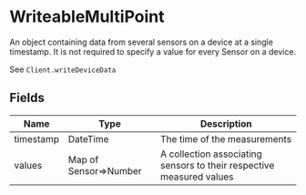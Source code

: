 # WriteableMultiPoint

An object containing data from several sensors on a device at a single
timestamp. It is not required to specify a value for every Sensor on a
device.

See `Client.writeDeviceData`

## Fields
| **Name** | **Type** | **Description** |
| ---- | ----- | ---- |
| timestamp | DateTime | The time of the measurements |
| values | Map of Sensor=>Number | A collection associating sensors to their respective measured values |
